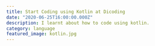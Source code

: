 ```yaml
---
title: Start Coding using Kotlin at Dicoding
date: "2020-06-25T16:00:00.000Z"
description: I learnt about how to code using kotlin.
category: language
featured_image: kotlin.jpg
---
```

